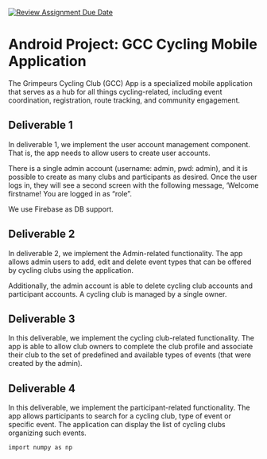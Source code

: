 [![Review Assignment Due Date](https://classroom.github.com/assets/deadline-readme-button-24ddc0f5d75046c5622901739e7c5dd533143b0c8e959d652212380cedb1ea36.svg)](https://classroom.github.com/a/NsogzK3F)

# Android Project: GCC Cycling Mobile Application
The Grimpeurs Cycling Club (GCC) App is a specialized mobile application that serves as a hub for all things cycling-related, including event coordination, registration, route tracking, and community engagement.

## Deliverable 1
In deliverable 1, we implement the user account management component. That is, the app needs to allow users to create user accounts.

There is a single admin account (username: admin, pwd: admin), and it is possible to create as many clubs and participants as desired.
Once the user logs in, they will see a second screen with the following message, ‘Welcome firstname! You are logged in as “role”. 

We use Firebase as DB support.

## Deliverable 2
In deliverable 2, we implement the Admin-related functionality. The app allows admin users to add, edit and delete event types that can be offered by cycling clubs using the application.

Additionally, the admin account is able to delete cycling club accounts and participant accounts. A cycling club is managed by a single owner. 

## Deliverable 3
In this deliverable, we implement the cycling club-related functionality. The app is able to allow club owners to complete the club profile and associate their club to the set of predefined and available types of events (that were created by the admin).

## Deliverable 4
In this deliverable, we implement the participant-related functionality. The app allows participants to search for a cycling club, type of event or specific event. The application can display the list of cycling clubs organizing such events.

```
import numpy as np
```
